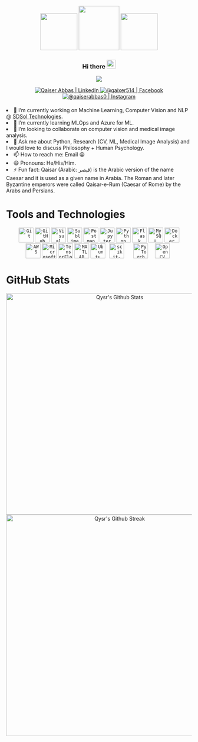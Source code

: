 <p align="center">
  <img src="https://i.giphy.com/media/KzJkzjggfGN5Py6nkT/200.webp" width="100">
  <img src="https://i.giphy.com/media/LMt9638dO8dftAjtco/200.webp" height="120" width="110">
  <img src="https://i.giphy.com/media/IdyAQJVN2kVPNUrojM/200.webp" width="100">
</p>

<div align="center" style="margin-bottom:20px;">
  
  ### Hi there <img src="https://user-images.githubusercontent.com/46846821/87522094-a135a000-c69e-11ea-899d-e8093968ef3b.gif" width="24px">
<!--   <img src="uzumaki.gif" width="24px"> -->

  ![](https://komarev.com/ghpvc/?username=qaixerabbas&color=blueviolet&style=for-the-badge&label=Profile+Views)
  
<a href="https://www.linkedin.com/in/qaixerabbas/">
<img alt="Qaiser Abbas | LinkedIn"  src="https://img.shields.io/badge/linkedin-%230077B5.svg?&style=for-the-badge&logo=linkedin&logoColor=white" />
</a>
<a href="https://www.facebook.com/qaixer514">
<img  alt="@qaixer514 | Facebook" src="https://img.shields.io/badge/facebook-%231877F2.svg?&style=for-the-badge&logo=facebook&logoColor=white" />
</a>
<a href="https://www.instagram.com/qaiserabbas0">
<img alt="@qaiserabbas0 | Instagram"  src="https://img.shields.io/badge/instagram-%23E4405F.svg?&style=for-the-badge&logo=instagram&logoColor=white" />
</a>
</div>

<div align="left" style="margin-top:20px;"

- 🔭 I’m currently working on Machine Learning, Computer Vision and NLP @ [SDSol Technologies](https://sdsol.com/).
- 🌱 I’m currently learning MLOps and Azure for ML.
- 👯 I’m looking to collaborate on computer vision and medical image analysis.
- 💬 Ask me about Python, Research (CV, ML, Medical Image Analysis) and I would love to discuss Philosophy + Human Psychology.
- 📫 How to reach me: Email :grinning:
- 😄 Pronouns: He/His/Him.
- ⚡ Fun fact: 
     Qaisar (Arabic: قيصر) is the Arabic version of the name Caesar and it is used as a given name in Arabia. The Roman and later Byzantine emperors were                    called Qaisar-e-Rum (Caesar of Rome) by the Arabs and Persians.
</div>

# Tools and Technologies

<div align="center">
	<code><img height="40" src="https://user-images.githubusercontent.com/25181517/192108372-f71d70ac-7ae6-4c0d-8395-51d8870c2ef0.png" alt="Git" title="Git" /></code>
	<code><img height="40" src="https://user-images.githubusercontent.com/25181517/192108374-8da61ba1-99ec-41d7-80b8-fb2f7c0a4948.png" alt="GitHub" title="GitHub" /></code>
	<code><img height="40" src="https://user-images.githubusercontent.com/25181517/192108891-d86b6220-e232-423a-bf5f-90903e6887c3.png" alt="Visual Studio Code" title="Visual Studio Code" /></code>
	<code><img height="40" src="https://user-images.githubusercontent.com/25181517/190887576-6653f877-8439-4521-82f3-403086ead892.png" alt="Sublime Text" title="Sublime Text" /></code>
	<code><img height="40" src="https://user-images.githubusercontent.com/25181517/192109061-e138ca71-337c-4019-8d42-4792fdaa7128.png" alt="Postman" title="Postman" /></code>
	<code><img height="40" src="https://user-images.githubusercontent.com/25181517/183914128-3fc88b4a-4ac1-40e6-9443-9a30182379b7.png" alt="Jupyter Notebook" title="Jupyter Notebook" /></code>
	<code><img height="40" src="https://user-images.githubusercontent.com/25181517/183423507-c056a6f9-1ba8-4312-a350-19bcbc5a8697.png" alt="Python" title="Python" /></code>
	<code><img height="40" src="https://user-images.githubusercontent.com/25181517/183423775-2276e25d-d43d-4e58-890b-edbc88e915f7.png" alt="Flask" title="Flask" /></code>
	<code><img height="40" src="https://user-images.githubusercontent.com/25181517/183896128-ec99105a-ec1a-4d85-b08b-1aa1620b2046.png" alt="MySQL" title="MySQL" /></code>
	<code><img height="40" src="https://user-images.githubusercontent.com/25181517/117207330-263ba280-adf4-11eb-9b97-0ac5b40bc3be.png" alt="Docker" title="Docker" /></code>
	</div>
	<div align="center">
	<code><img height="40" src="https://user-images.githubusercontent.com/25181517/183896132-54262f2e-6d98-41e3-8888-e40ab5a17326.png" alt="AWS" title="AWS" /></code>
	<code><img height="40" src="https://user-images.githubusercontent.com/25181517/183911544-95ad6ba7-09bf-4040-ac44-0adafedb9616.png" alt="Microsoft Azure" title="Microsoft Azure" /></code>
	<code><img height="40" src="https://user-images.githubusercontent.com/25181517/223639822-2a01e63a-a7f9-4a39-8930-61431541bc06.png" alt="TensorFlow" title="TensorFlow" /></code>
	<code><img height="40" src="https://user-images.githubusercontent.com/25181517/192106593-610ee31c-995e-4f24-b8e1-0f18eead6fae.png" alt="MATLAB" title="MATLAB" /></code>
	<code><img height="40" src="https://user-images.githubusercontent.com/25181517/186884153-99edc188-e4aa-4c84-91b0-e2df260ebc33.png" alt="Ubuntu" title="Ubuntu" /></code>
	<code> <img src="https://upload.wikimedia.org/wikipedia/commons/0/05/Scikit_learn_logo_small.svg" alt="scikit-Learn" title="scikit-learn" width="40" height="40"/> </a> </code>
	<code> <img src="https://www.vectorlogo.zone/logos/pytorch/pytorch-icon.svg" alt="PyTorch" title="PyTorch" width="40" height="40"/> </code>
	<code> <img src="https://www.vectorlogo.zone/logos/opencv/opencv-icon.svg" alt="OpenCV" title="OpenCV" width="40" height="40"/> </code>
</div>

# GitHub Stats
<div align="center">

 <img width="600px" width="200px" src="https://github-readme-stats.vercel.app/api?username=qaixerabbas&theme=tokyonight&show_icons=true&count_private=true&hide_border=true" alt="Qysr's Github Stats"/>
 
 <img width="600px" width="200px" src="https://github-readme-streak-stats.herokuapp.com/?user=qaixerabbas&theme=tokyonight&hide_border=true" alt="Qysr's Github Streak"/> 
 </div>
<!--  <img width="400px" width="150px" src="https://github-readme-stats.vercel.app/api/top-langs/?username=qaixerabbas&hide=python&layout=compact&theme=tokyonight&hide_border=true" alt="My Github Languages"/> -->

<!-- ![](https://github-readme-stats.vercel.app/api?username=qaixerabbas&theme=vue-dark&hide_border=true&include_all_commits=true&count_private=true)<br/>
![](https://github-readme-streak-stats.herokuapp.com/?user=qaixerabbas&theme=vue-dark&hide_border=true)<br/>
![](https://github-readme-stats.vercel.app/api/top-langs/?username=qaixerabbas&theme=vue-dark&hide_border=true&include_all_commits=true&count_private=true&layout=compact)
 -->
